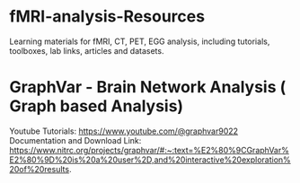 # fMRI-analysis-Resources
Learning materials for fMRI, CT, PET, EGG analysis, including tutorials, toolboxes, lab links, articles and datasets.

# GraphVar - Brain Network Analysis ( Graph based Analysis)



Youtube Tutorials: https://www.youtube.com/@graphvar9022
Documentation and Download Link: https://www.nitrc.org/projects/graphvar/#:~:text=%E2%80%9CGraphVar%E2%80%9D%20is%20a%20user%2D,and%20interactive%20exploration%20of%20results.
